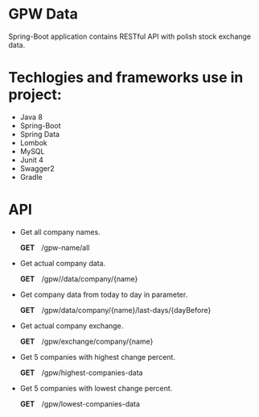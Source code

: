 # GPW Data
Spring-Boot application contains RESTful API with polish stock exchange data.  

# Techlogies and frameworks use in project:
<ul>
  <li>Java 8</li>
  <li>Spring-Boot</li>
  <li>Spring Data</li>
  <li>Lombok</li>
  <li>MySQL</li>
  <li>Junit 4</li>
  <li>Swagger2</li>
  <li>Gradle</li>
</ul>

# API
<ul>
  <li>
    <p>
      Get all company names.
    </p>
    <p>
      <b>GET &nbsp&nbsp </b> /gpw-name/all 
    </p>
  </li>
  
  <li>
    <p>
       Get actual company data.
    </p>
    <p>
      <b>GET &nbsp&nbsp</b> /gpw//data/company/{name}
    </p>
  </li>

  <li>
    <p>
      Get company data from today to day in parameter.
    </p>
    <p>
      <b>GET &nbsp&nbsp</b> /gpw/data/company/{name}/last-days/{dayBefore}
    </p>
  </li>

  <li>
    <p>
     Get actual company exchange.
    </p>
    <p>
      <b>GET &nbsp&nbsp</b> /gpw/exchange/company/{name}
    </p>
  </li>

  <li>
    <p>
      Get 5 companies with highest change percent.
    </p>
    <p>
      <b>GET &nbsp&nbsp</b> /gpw/highest-companies-data
    </p>
  </li>

  <li>
    <p>
      Get 5 companies with lowest change percent.
    </p>
    <p>
      <b>GET &nbsp&nbsp</b> /gpw/lowest-companies-data
    </p>
  </li>

</ul>
